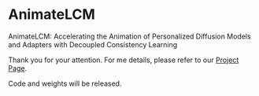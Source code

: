 # AnimateLCM

AnimateLCM: Accelerating the Animation of Personalized Diffusion Models and Adapters with Decoupled Consistency Learning

Thank you  for your attention. For me details, please refer to our [Project Page](https://animatelcm.github.io/). 

Code and weights will be released.
